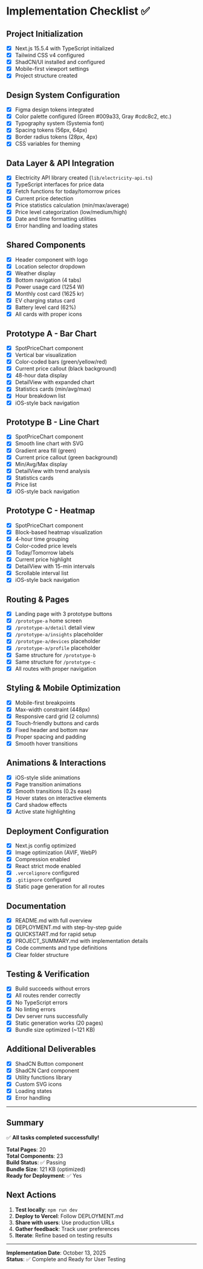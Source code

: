 # Implementation Checklist ✅

## Project Initialization
- [x] Next.js 15.5.4 with TypeScript initialized
- [x] Tailwind CSS v4 configured
- [x] ShadCN/UI installed and configured
- [x] Mobile-first viewport settings
- [x] Project structure created

## Design System Configuration
- [x] Figma design tokens integrated
- [x] Color palette configured (Green #009a33, Gray #cdc8c2, etc.)
- [x] Typography system (Systemia font)
- [x] Spacing tokens (56px, 64px)
- [x] Border radius tokens (28px, 4px)
- [x] CSS variables for theming

## Data Layer & API Integration
- [x] Electricity API library created (`lib/electricity-api.ts`)
- [x] TypeScript interfaces for price data
- [x] Fetch functions for today/tomorrow prices
- [x] Current price detection
- [x] Price statistics calculation (min/max/average)
- [x] Price level categorization (low/medium/high)
- [x] Date and time formatting utilities
- [x] Error handling and loading states

## Shared Components
- [x] Header component with logo
- [x] Location selector dropdown
- [x] Weather display
- [x] Bottom navigation (4 tabs)
- [x] Power usage card (1254 W)
- [x] Monthly cost card (1625 kr)
- [x] EV charging status card
- [x] Battery level card (62%)
- [x] All cards with proper icons

## Prototype A - Bar Chart
- [x] SpotPriceChart component
- [x] Vertical bar visualization
- [x] Color-coded bars (green/yellow/red)
- [x] Current price callout (black background)
- [x] 48-hour data display
- [x] DetailView with expanded chart
- [x] Statistics cards (min/avg/max)
- [x] Hour breakdown list
- [x] iOS-style back navigation

## Prototype B - Line Chart
- [x] SpotPriceChart component
- [x] Smooth line chart with SVG
- [x] Gradient area fill (green)
- [x] Current price callout (green background)
- [x] Min/Avg/Max display
- [x] DetailView with trend analysis
- [x] Statistics cards
- [x] Price list
- [x] iOS-style back navigation

## Prototype C - Heatmap
- [x] SpotPriceChart component
- [x] Block-based heatmap visualization
- [x] 4-hour time grouping
- [x] Color-coded price levels
- [x] Today/Tomorrow labels
- [x] Current price highlight
- [x] DetailView with 15-min intervals
- [x] Scrollable interval list
- [x] iOS-style back navigation

## Routing & Pages
- [x] Landing page with 3 prototype buttons
- [x] `/prototype-a` home screen
- [x] `/prototype-a/detail` detail view
- [x] `/prototype-a/insights` placeholder
- [x] `/prototype-a/devices` placeholder
- [x] `/prototype-a/profile` placeholder
- [x] Same structure for `/prototype-b`
- [x] Same structure for `/prototype-c`
- [x] All routes with proper navigation

## Styling & Mobile Optimization
- [x] Mobile-first breakpoints
- [x] Max-width constraint (448px)
- [x] Responsive card grid (2 columns)
- [x] Touch-friendly buttons and cards
- [x] Fixed header and bottom nav
- [x] Proper spacing and padding
- [x] Smooth hover transitions

## Animations & Interactions
- [x] iOS-style slide animations
- [x] Page transition animations
- [x] Smooth transitions (0.2s ease)
- [x] Hover states on interactive elements
- [x] Card shadow effects
- [x] Active state highlighting

## Deployment Configuration
- [x] Next.js config optimized
- [x] Image optimization (AVIF, WebP)
- [x] Compression enabled
- [x] React strict mode enabled
- [x] `.vercelignore` configured
- [x] `.gitignore` configured
- [x] Static page generation for all routes

## Documentation
- [x] README.md with full overview
- [x] DEPLOYMENT.md with step-by-step guide
- [x] QUICKSTART.md for rapid setup
- [x] PROJECT_SUMMARY.md with implementation details
- [x] Code comments and type definitions
- [x] Clear folder structure

## Testing & Verification
- [x] Build succeeds without errors
- [x] All routes render correctly
- [x] No TypeScript errors
- [x] No linting errors
- [x] Dev server runs successfully
- [x] Static generation works (20 pages)
- [x] Bundle size optimized (~121 KB)

## Additional Deliverables
- [x] ShadCN Button component
- [x] ShadCN Card component
- [x] Utility functions library
- [x] Custom SVG icons
- [x] Loading states
- [x] Error handling

---

## Summary

✅ **All tasks completed successfully!**

**Total Pages**: 20  
**Total Components**: 23  
**Build Status**: ✅ Passing  
**Bundle Size**: 121 KB (optimized)  
**Ready for Deployment**: ✅ Yes

## Next Actions

1. **Test locally**: `npm run dev`
2. **Deploy to Vercel**: Follow DEPLOYMENT.md
3. **Share with users**: Use production URLs
4. **Gather feedback**: Track user preferences
5. **Iterate**: Refine based on testing results

---

**Implementation Date**: October 13, 2025  
**Status**: ✅ Complete and Ready for User Testing


